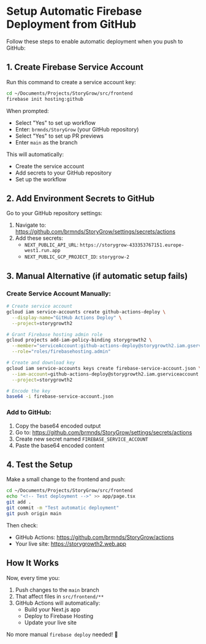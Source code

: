 # Setup Automatic Firebase Deployment from GitHub

Follow these steps to enable automatic deployment when you push to GitHub:

## 1. Create Firebase Service Account

Run this command to create a service account key:

```bash
cd ~/Documents/Projects/StoryGrow/src/frontend
firebase init hosting:github
```

When prompted:
- Select "Yes" to set up workflow
- Enter: `brmnds/StoryGrow` (your GitHub repository)
- Select "Yes" to set up PR previews
- Enter `main` as the branch

This will automatically:
- Create the service account
- Add secrets to your GitHub repository
- Set up the workflow

## 2. Add Environment Secrets to GitHub

Go to your GitHub repository settings:
1. Navigate to: https://github.com/brmnds/StoryGrow/settings/secrets/actions
2. Add these secrets:
   - `NEXT_PUBLIC_API_URL`: `https://storygrow-433353767151.europe-west1.run.app`
   - `NEXT_PUBLIC_GCP_PROJECT_ID`: `storygrow-2`

## 3. Manual Alternative (if automatic setup fails)

### Create Service Account Manually:
```bash
# Create service account
gcloud iam service-accounts create github-actions-deploy \
  --display-name="GitHub Actions Deploy" \
  --project=storygrowth2

# Grant Firebase hosting admin role
gcloud projects add-iam-policy-binding storygrowth2 \
  --member="serviceAccount:github-actions-deploy@storygrowth2.iam.gserviceaccount.com" \
  --role="roles/firebasehosting.admin"

# Create and download key
gcloud iam service-accounts keys create firebase-service-account.json \
  --iam-account=github-actions-deploy@storygrowth2.iam.gserviceaccount.com \
  --project=storygrowth2

# Encode the key
base64 -i firebase-service-account.json
```

### Add to GitHub:
1. Copy the base64 encoded output
2. Go to: https://github.com/brmnds/StoryGrow/settings/secrets/actions
3. Create new secret named `FIREBASE_SERVICE_ACCOUNT`
4. Paste the base64 encoded content

## 4. Test the Setup

Make a small change to the frontend and push:
```bash
cd ~/Documents/Projects/StoryGrow/src/frontend
echo "<!-- Test deployment -->" >> app/page.tsx
git add .
git commit -m "Test automatic deployment"
git push origin main
```

Then check:
- GitHub Actions: https://github.com/brmnds/StoryGrow/actions
- Your live site: https://storygrowth2.web.app

## How It Works

Now, every time you:
1. Push changes to the `main` branch
2. That affect files in `src/frontend/**`
3. GitHub Actions will automatically:
   - Build your Next.js app
   - Deploy to Firebase Hosting
   - Update your live site

No more manual `firebase deploy` needed! 🎉